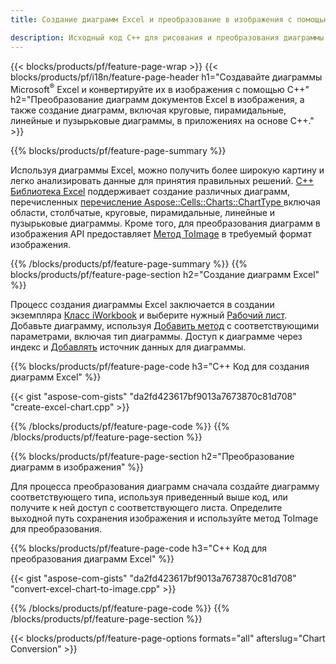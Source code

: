 ```yaml
---
title: Создание диаграмм Excel и преобразование в изображения с помощью C++

description: Исходный код C++ для рисования и преобразования диаграммы или диаграммы в Microsoft Excel с использованием библиотеки C++
---
```

{{< blocks/products/pf/feature-page-wrap >}}
{{< blocks/products/pf/i18n/feature-page-header h1="Создавайте диаграммы Microsoft<sup>&reg;</sup> Excel и конвертируйте их в изображения с помощью C++" h2="Преобразование диаграмм документов Excel в изображения, а также создание диаграмм, включая круговые, пирамидальные, линейные и пузырьковые диаграммы, в приложениях на основе C++." >}}

{{% blocks/products/pf/feature-page-summary %}}

Используя диаграммы Excel, можно получить более широкую картину и легко анализировать данные для принятия правильных решений. [C++ Библиотека Excel](/cells/cpp/) поддерживает создание различных диаграмм, перечисленных [перечисление Aspose::Cells::Charts::ChartType
](https://reference.aspose.com/cells/cpp/namespace/aspose.cells.charts#a2f17e69bcefc754569019185d0621b70) включая области, столбчатые, круговые, пирамидальные, линейные и пузырьковые диаграммы. Кроме того, для преобразования диаграмм в изображения API предоставляет [Метод ToImage](https://reference.aspose.com/cells/cpp/class/aspose.cells.charts.i_sparkline#a28d76dd585c48366e1657f2982722ddb) в требуемый формат изображения.

{{% /blocks/products/pf/feature-page-summary %}}
{{% blocks/products/pf/feature-page-section h2="Создание диаграмм Excel" %}}

Процесс создания диаграммы Excel заключается в создании экземпляра [Класс iWorkbook](https://reference.aspose.com/cells/cpp/class/aspose.cells.i_workbook) и выберите нужный [Рабочий лист](https://reference.aspose.com/cells/cpp/class/aspose.cells.i_worksheet_collection#a5574d624796043233420d0e0459ccc43). Добавьте диаграмму, используя [Добавить метод](https://reference.aspose.com/cells/cpp/class/aspose.cells.charts.i_chart_collection#ab7e8cce835c251a4682605299a6aa068) с соответствующими параметрами, включая тип диаграммы. Доступ к диаграмме через индекс и [Добавлять](https://reference.aspose.com/cells/cpp/class/aspose.cells.charts.i_series_collection#a8f4dc4d883f32f65b1fb673e2aa7862f) источник данных для диаграммы.

{{% blocks/products/pf/feature-page-code h3="C++ Код для создания диаграмм Excel" %}}

{{< gist "aspose-com-gists" "da2fd423617bf9013a7673870c81d708" "create-excel-chart.cpp" >}}

{{% /blocks/products/pf/feature-page-code %}}
{{% /blocks/products/pf/feature-page-section %}}

{{% blocks/products/pf/feature-page-section h2="Преобразование диаграмм в изображения" %}}


Для процесса преобразования диаграмм сначала создайте диаграмму соответствующего типа, используя приведенный выше код, или получите к ней доступ с соответствующего листа. Определите выходной путь сохранения изображения и используйте метод ToImage для преобразования.

 
{{% blocks/products/pf/feature-page-code h3="C++ Код для преобразования диаграмм Excel" %}}

{{< gist "aspose-com-gists" "da2fd423617bf9013a7673870c81d708" "convert-excel-chart-to-image.cpp" >}}

{{% /blocks/products/pf/feature-page-code %}}
{{% /blocks/products/pf/feature-page-section %}}

{{< blocks/products/pf/feature-page-options formats="all" afterslug="Chart Conversion" >}}
